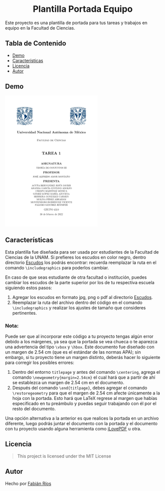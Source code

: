 <h1 align="center"> Plantilla Portada Equipo </h1>

Este proyecto es una plantilla de portada para tus tareas y trabajos en equipo en la Facultad de Ciencias.

## Tabla de Contenido

- [Demo](#demo)
- [Características](#características)
- [Licencia](#licencia)
- [Autor](#autor)

## Demo

<img src="../Graphics/PortadaEquipo.jpg" alt="PortadaEquipo" width="300">

## Características

Esta plantilla fue diseñada para ser usada por estudiantes de la Facultad de Ciencias de la UNAM. Si prefieres los escudos en color negro, dentro directorio [Escudos](./Escudos) los podrás encontrar: recuerda reemplazar la ruta en el comando `\includegraphics` para poderlos cambiar.

En caso de que seas estudiante de otra facultad o institución, puedes cambiar los escudos de la parte superior por los de tu respectiva escuela siguiendo estos pasos:

1. Agregar los escudos en formato jpg, png o pdf al directorio [Escudos](./Escudos).
2. Reemplazar la ruta del archivo dentro del código en el comando `\includegraphics` y realizar los ajustes de tamaño que consideres pertinentes.

### Nota:

Puede ser que al incorporar este código a tu proyecto tengas algún error debido a los márgenes, ya sea que la portada se vea chueca o te aparezca una advertencia del tipo `\vbox` y `\hbox`. Este documento fue diseñado con un margen de 2.54 cm (que es el estándar de las normas APA); sin embargo, si tu proyecto tiene un margen distinto, deberás hacer lo siguiente para corregir los posibles errores:

1. Dentro del entorno `titlepage` y antes del comando `\centering`, agrega el comando `\newgeometry{margin=2.54cm}` el cual hará que a partir de ahí se establezca un margen de 2.54 cm en el documento.
2. Después del comando `\end{titlpage}`, debes agregar el comando `\restoregeometry` para que el margen de 2.54 cm afecte únicamente a la hoja con la portada. Esto hará que LaTeX regrese al margen que habías especificado en tu preámbulo y puedas seguir trabajando con él por el resto del documento.

Una opción alternativa a la anterior es que realices la portada en un archivo diferente, luego podrás juntar el documento con la portada y el documento con tu proyecto usando alguna herramienta como [iLovePDF](https://www.ilovepdf.com/es) u otra.

## Licencia

> This project is licensed under the MIT License

## Autor

Hecho por [Fabián Ríos](https://www.linkedin.com/in/soyfabianrg/)